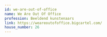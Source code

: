 ```yaml
---
id: we-are-out-of-office
name: We Are Out Of Office
profession: Beeldend kunstenaars
link: https://weareoutofoffice.bigcartel.com/
house_number: 26
---
```

